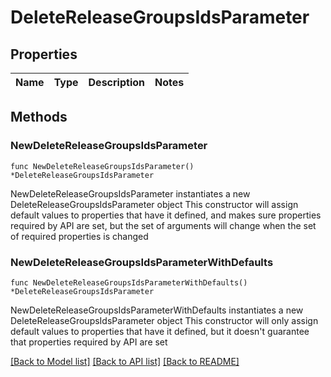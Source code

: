 # DeleteReleaseGroupsIdsParameter

## Properties

Name | Type | Description | Notes
------------ | ------------- | ------------- | -------------

## Methods

### NewDeleteReleaseGroupsIdsParameter

`func NewDeleteReleaseGroupsIdsParameter() *DeleteReleaseGroupsIdsParameter`

NewDeleteReleaseGroupsIdsParameter instantiates a new DeleteReleaseGroupsIdsParameter object
This constructor will assign default values to properties that have it defined,
and makes sure properties required by API are set, but the set of arguments
will change when the set of required properties is changed

### NewDeleteReleaseGroupsIdsParameterWithDefaults

`func NewDeleteReleaseGroupsIdsParameterWithDefaults() *DeleteReleaseGroupsIdsParameter`

NewDeleteReleaseGroupsIdsParameterWithDefaults instantiates a new DeleteReleaseGroupsIdsParameter object
This constructor will only assign default values to properties that have it defined,
but it doesn't guarantee that properties required by API are set


[[Back to Model list]](../README.md#documentation-for-models) [[Back to API list]](../README.md#documentation-for-api-endpoints) [[Back to README]](../README.md)


